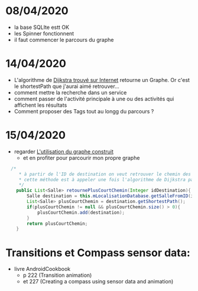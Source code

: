 # 08/04/2020
* la base SQLIte estt OK
* les Spinner fonctionnent
* il faut commencer le parcours du graphe

# 14/04/2020
* L'algorithme de [Dijkstra trouvé sur Internet](https://www.baeldung.com/java-dijkstra) retourne un Graphe. Or c'est le shortestPath que j'aurai aimé retrouver...
* comment mettre la recherche dans un service
* comment passer de l'activité principale à une ou des activités qui affichent les résultats
* Comment proposer des Tags tout au longg du parcours ?
# 15/04/2020
* regarder [L'utilisation du graphe construit](https://github.com/eugenp/tutorials/blob/c15908c3d213aaea96add429361357d7d2525a66/algorithms-miscellaneous-2/src/test/java/com/baeldung/algorithms/DijkstraAlgorithmLongRunningUnitTest.java#L48)
  * et en profiter pour parcourir mon propre graphe
```java
  /*
     * à partir de l'ID de destination on veut retrouver le chemin des salles du fichier source
     * cette méthode est à appeler une fois l'algorithme de Dijkstra passé
     */
    public List<Salle> retournePlusCourtChemin(Integer idDestination){
        Salle destination = this.mLocalisationDatabase.getSalleFromID(idDestination); //rechercher dans le grapde retourné par L'algorithme et nom le mdB!!!!!
        List<Salle> plusCourtChemin = destination.getShortestPath();
        if(plusCourtChemin != null && plusCourtChemin.size() > 0){
            plusCourtChemin.add(destination);
        }
        return plusCourtChemin;
    }
```

# Transitions et Compass sensor data:

* livre AndroidCookbook 
  * p 222 (Transition animation) 
  * et 227 (Creating a compass using sensor data and animation)